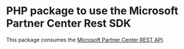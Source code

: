 # PHP package to use the Microsoft Partner Center Rest SDK

This package consumes the [Microsoft Partner Center REST API](https://msdn.microsoft.com/en-us/library/partnercenter/mt667943.aspx).
